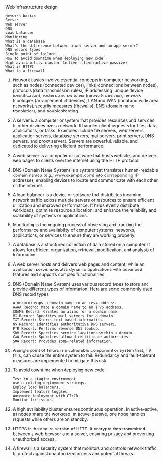 Web infrastructure design

    Network basics
    Server
    Web server
    DNS
    Load balancer
    Monitoring
    What is a database
    What’s the difference between a web server and an app server?
    DNS record types
    Single point of failure
    How to avoid downtime when deploying new code
    High availability cluster (active-active/active-passive)
    What is HTTPS
    What is a firewall

1.  Network basics involve essential concepts in computer networking, such as nodes (connected devices), links (connections between nodes), protocols (data transmission rules), IP addressing (unique device identification), routers and switches (network devices), network topologies (arrangement of devices), LAN and WAN (local and wide area networks), security measures (firewalls), DNS (domain name translation), and troubleshooting.

2.  A server is a computer or system that provides resources and services to other devices over a network. It handles client requests for files, data, applications, or tasks. Examples include file servers, web servers, application servers, database servers, mail servers, print servers, DNS servers, and proxy servers. Servers are powerful, reliable, and dedicated to delivering efficient performance.

3.  A web server is a computer or software that hosts websites and delivers web pages to clients over the internet using the HTTP protocol.

4.  DNS (Domain Name System) is a system that translates human-readable domain names (e.g., www.example.com) into corresponding IP addresses, enabling devices to locate and communicate with each other on the internet.

5.  A load balancer is a device or software that distributes incoming network traffic across multiple servers or resources to ensure efficient utilization and improved performance. It helps evenly distribute workloads, optimize resource allocation, and enhance the reliability and scalability of systems or applications.

6.  Monitoring is the ongoing process of observing and tracking the performance and availability of computer systems, networks, applications, or services to ensure they are working properly.

7.  A database is a structured collection of data stored on a computer. It allows for efficient organization, retrieval, modification, and analysis of information.

8.  A web server hosts and delivers web pages and content, while an application server executes dynamic applications with advanced features and supports complex functionalities.

9.  DNS (Domain Name System) uses various record types to store and provide different types of information. Here are some commonly used DNS record types:

        A Record: Maps a domain name to an IPv4 address.
        AAAA Record: Maps a domain name to an IPv6 address.
        CNAME Record: Creates an alias for a domain name.
        MX Record: Specifies mail servers for a domain.
        TXT Record: Stores text-based information.
        NS Record: Identifies authoritative DNS servers.
        PTR Record: Performs reverse DNS lookup.
        SRV Record: Specifies service locations within a domain.
        CAA Record: Specifies allowed certificate authorities.
        SOA Record: Provides zone-related information.

10. A single point of failure is a vulnerable component or system that, if it fails, can cause the entire system to fail. Redundancy and fault-tolerant measures are implemented to mitigate this risk.

11. To avoid downtime when deploying new code:

        Test in a staging environment.
        Use a rolling deployment strategy.
        Employ load balancers.
        Implement feature toggles.
        Automate deployment with CI/CD.
        Monitor for issues.

12. A high availability cluster ensures continuous operation. In active-active, all nodes share the workload. In active-passive, one node handles requests while others are on standby.

13. HTTPS is the secure version of HTTP. It encrypts data transmitted between a web browser and a server, ensuring privacy and preventing unauthorized access.

14. A firewall is a security system that monitors and controls network traffic to protect against unauthorized access and potential threats.
